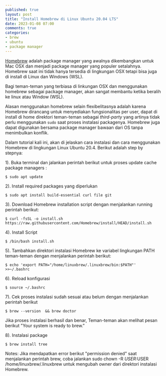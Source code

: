 ```yaml
---
published: true
layout: post
title: "Install Homebrew di Linux Ubuntu 20.04 LTS"
date: 2023-01-08 07:00
comments: true
categories: 
- brew
- ubuntu
- package manager
---
```


[Homebrew](https://docs.brew.sh/) adalah package manager yang awalnya dikembangkan untuk Mac OSX dan menjadi package manager yang populer setalahnya. Homebrew saat ini tidak hanya tersedia di lingkungan OSX tetapi bisa juga di install di Linux dan Windows (WSL).

Bagi teman-teman yang terbiasa di linkungan OSX dan menggunakan homebrew sebagai package manager, akan sangat membantu ketika beralih ke linux atau Window (WSL).

Alasan menggunakan homebrew selain flexibelitasnya adalah karena Homebrew dirancang untuk menyediakan fungsionalitas per user, dapat di install di home direktori teman-teman sebagai <i>third-party</i> yang artinya tidak perlu menggunakan `sudo` saat proses instalasi packagenya. Homebrew juga dapat digunakan bersama package manager bawaan dari OS tanpa menimbulkan konflik.

<!--more-->

Dalam tutorial kali ini, akan di jelaskan cara instalasi dan cara menggunakan Homebrew di lingkungan Linux Ubuntu 20.4. Berikut adalah step by stepnya:

1). Buka terminal dan jalankan perintah berikut untuk proses update cache package managers :

```
$ sudo apt update
```
2). Install required packages yang diperlukan

```
$ sudo apt install build-essential curl file git

```
3). Download Homebrew installation script dengan menjalankan running perintah berikut:

```
$ curl -fsSL -o install.sh https://raw.githubusercontent.com/Homebrew/install/HEAD/install.sh

```
4). Install Script

```
$ /bin/bash install.sh
```

5). Tambahkan direktori instalasi Homebrew ke variabel lingkungan PATH teman-teman dengan menjalankan perintah berikut:

```
$ echo 'export PATH="/home/linuxbrew/.linuxbrew/bin:$PATH"' >>~/.bashrc

```
6). Reload konfigurasi

```
$ source ~/.bashrc
```
7). Cek proses instalasi sudah sesuai atau belum dengan menjalankan perintah berikut
```
$ brew --version  && brew doctor
```

Jika proses instalasi berhasil dan benar, Teman-teman akan melihat pesan berikut "Your system is ready to brew."

8). Instalasi package

```
$ brew install tree

```

Notes: Jika mendapatkan error berikut "permission denied" saat menjalankan perintah brew, coba jalankan sudo chown -R $USER:$USER /home/linuxbrew/.linuxbrew untuk mengubah owner dari direktori instalasi Homebrew.
